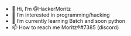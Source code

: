 - 👋 Hi, I’m @HackerMoritz
- 👀 I’m interested in programming/hacking
- 🌱 I’m currently learning Batch and soon python
- 📫 How to reach me Moritz®#7385 (discord)

